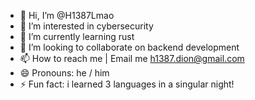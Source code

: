 - 👋 Hi, I’m @H1387Lmao
- 👀 I’m interested in cybersecurity
- 🌱 I’m currently learning rust
- 💞️ I’m looking to collaborate on backend development
- 📫 How to reach me | Email me h1387.dion@gmail.com
- 😄 Pronouns: he / him
- ⚡ Fun fact: i learned 3 languages in a singular night!

<!---
H1387Lmao/H1387Lmao is a ✨ special ✨ repository because its `README.md` (this file) appears on your GitHub profile.
You can click the Preview link to take a look at your changes.
--->
